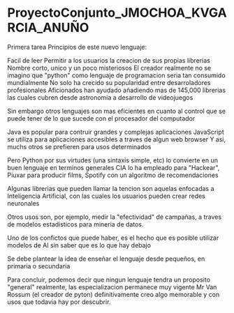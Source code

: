 # ProyectoConjunto_JMOCHOA_KVGARCIA_ANUÑO
Primera tarea
Principios de este nuevo lenguaje:

Facil de leer
Permitir a los usuarios la creacion de sus propias librerias
Nombre corto, unico y un poco misteriosos
El creador realmente no se imagino que "python" como lenguaje de programacion seria tan consumido mundialmente No solo ha crecido su popularidad entre desarroladores profesionales Aficionados han ayudado añadiendo mas de 145,000 librerias las cuales cubren desde astronomia a desarrollo de videojuegos

Sin embargo otros lenguajes son mas eficientes en cuanto al control que se puede tener de lo que sucede con el procesador del computador

Java es popular para contruir grandes y complejas aplicaciones JavaScript se utiliza para aplicaciones accesibles a traves de algun web browser Y asi, muchs otros se prefieren para usos determinados

Pero Python por sus virtudes (una sintaxis simple, etc) lo convierte en un buen lenguaje en terminos generales CIA lo ha empleado para "Hackear", Piuxar para producir films, Spotify con un algoritmo de recomendaciones

Algunas librerias que pueden llamar la tencion son aquelas enfocadas a Inteligencia Artificial, con las cuales los usuarios pueden crear redes neuronales

Otros usos son, por ejemplo, medir la "efectividad" de campañas, a traves de modelos estadisticos para mineria de datos.

Uno de los confictos que puede haber, es el hecho que es posible utilizar modelos de AI sin saber que es lo que hay debajo

Se debe plantear la idea de enseñar el lenguaje desde pequeños, en primaria o secundaria

Para concluir, podemos decir que ningun lenguaje tendra un proposito "general" realmente, las especializacion permanece muy vigente Mr Van Rossum (el creador de pyton) definitivamente creo algo memorable y con usos que todavia hay por descubrir.
